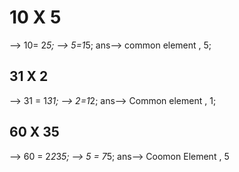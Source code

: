 # 10 X 5
--> 10= 2*5;
--> 5=1*5;
ans--> common element , 5;

## 31 X 2
--> 31 = 1*31;
--> 2=1*2;
ans--> Common element , 1;

## 60 X 35
--> 60 = 2*2*3*5;
--> 5 = 7*5;
ans--> Coomon Element , 5 
